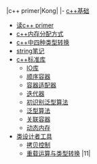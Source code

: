 |c++ primer|Kong|
|- [c++基础](https://github.com/clydebear/learning/tree/master/%E8%AF%BB%E4%B9%A6%E7%AC%94%E8%AE%B0/C%2B%2Bprimer)
  - [读c++ primer](https://github.com/clydebear/learning/blob/master/%E8%AF%BB%E4%B9%A6%E7%AC%94%E8%AE%B0/C%2B%2Bprimer/%E8%AF%BBc%2B%2B%20primer.md)
  - [c++内存分配方式](https://github.com/clydebear/learning/blob/master/%E8%AF%BB%E4%B9%A6%E7%AC%94%E8%AE%B0/C%2B%2Bprimer/C%2B%2B%E5%86%85%E5%AD%98%E5%88%86%E9%85%8D%E6%96%B9%E5%BC%8F%E8%AF%A6%E8%A7%A3%E2%80%94%E2%80%94%E5%A0%86%E3%80%81%E6%A0%88%E3%80%81%E8%87%AA%E7%94%B1%E5%AD%98%E5%82%A8%E5%8C%BA%E3%80%81%E5%85%A8%E5%B1%80%E9%9D%99%E6%80%81%E5%AD%98%E5%82%A8%E5%8C%BA%E5%92%8C%E5%B8%B8%E9%87%8F%E5%AD%98%E5%82%A8%E5%8C%BA.md)
  - [c++中四种类型转换](https://github.com/clydebear/learning/blob/master/%E8%AF%BB%E4%B9%A6%E7%AC%94%E8%AE%B0/C%2B%2Bprimer/c%2B%2B%E4%B8%AD%E5%9B%9B%E7%A7%8D%E7%B1%BB%E5%9E%8B%E8%BD%AC%E6%8D%A2.md)
  - [string笔记](https://github.com/clydebear/learning/blob/master/%E8%AF%BB%E4%B9%A6%E7%AC%94%E8%AE%B0/C%2B%2Bprimer/string.md)
- [c++标准库](https://github.com/clydebear/learning/tree/master/%E8%AF%BB%E4%B9%A6%E7%AC%94%E8%AE%B0/C%2B%2Bprimer/c%2B%2B%E6%A0%87%E5%87%86%E5%BA%93)
  - [IO库](https://github.com/clydebear/learning/blob/master/%E8%AF%BB%E4%B9%A6%E7%AC%94%E8%AE%B0/C%2B%2Bprimer/c%2B%2B%E6%A0%87%E5%87%86%E5%BA%93/io%E5%BA%93.md)
  - [顺序容器](https://github.com/clydebear/learning/blob/master/%E8%AF%BB%E4%B9%A6%E7%AC%94%E8%AE%B0/C%2B%2Bprimer/c%2B%2B%E6%A0%87%E5%87%86%E5%BA%93/%E9%A1%BA%E5%BA%8F%E5%AE%B9%E5%99%A8.md)
  - [容器适配器](https://github.com/clydebear/learning/blob/master/%E8%AF%BB%E4%B9%A6%E7%AC%94%E8%AE%B0/C%2B%2Bprimer/c%2B%2B%E6%A0%87%E5%87%86%E5%BA%93/%E5%AE%B9%E5%99%A8%E9%80%82%E9%85%8D%E5%99%A8.md)
  - [迭代器](https://github.com/clydebear/learning/blob/master/%E8%AF%BB%E4%B9%A6%E7%AC%94%E8%AE%B0/C%2B%2Bprimer/c%2B%2B%E6%A0%87%E5%87%86%E5%BA%93/%E8%BF%AD%E4%BB%A3%E5%99%A8.md)
  - [初识别泛型算法](https://github.com/clydebear/learning/blob/master/%E8%AF%BB%E4%B9%A6%E7%AC%94%E8%AE%B0/C%2B%2Bprimer/c%2B%2B%E6%A0%87%E5%87%86%E5%BA%93/%E5%88%9D%E8%AF%86%E6%B3%9B%E5%9E%8B%E7%AE%97%E6%B3%95.md)
  - [泛型算法](https://github.com/clydebear/learning/blob/master/%E8%AF%BB%E4%B9%A6%E7%AC%94%E8%AE%B0/C%2B%2Bprimer/c%2B%2B%E6%A0%87%E5%87%86%E5%BA%93/%E6%B3%9B%E5%9E%8B%E7%AE%97%E6%B3%95--%E5%AE%9A%E5%88%B6%E6%93%8D%E4%BD%9C.md)
  - [关联容器](https://github.com/clydebear/learning/blob/master/%E8%AF%BB%E4%B9%A6%E7%AC%94%E8%AE%B0/C%2B%2Bprimer/c%2B%2B%E6%A0%87%E5%87%86%E5%BA%93/%E5%85%B3%E8%81%94%E5%AE%B9%E5%99%A8.md)
  - [动态内存](https://github.com/clydebear/learning/blob/master/%E8%AF%BB%E4%B9%A6%E7%AC%94%E8%AE%B0/C%2B%2Bprimer/c%2B%2B%E6%A0%87%E5%87%86%E5%BA%93/%E5%8A%A8%E6%80%81%E5%86%85%E5%AD%98.md)
- [类设计者工具](https://github.com/clydebear/learning/tree/master/%E8%AF%BB%E4%B9%A6%E7%AC%94%E8%AE%B0/C%2B%2Bprimer/%E7%B1%BB%E8%AE%BE%E8%AE%A1%E8%80%85%E5%B7%A5%E5%85%B7)
  - [拷贝控制](https://github.com/clydebear/learning/blob/master/%E8%AF%BB%E4%B9%A6%E7%AC%94%E8%AE%B0/C%2B%2Bprimer/%E7%B1%BB%E8%AE%BE%E8%AE%A1%E8%80%85%E5%B7%A5%E5%85%B7/%E6%8B%B7%E8%B4%9D%E6%8E%A7%E5%88%B6.md)
  - [重载运算与类型转换](https://github.com/clydebear/learning/blob/master/%E8%AF%BB%E4%B9%A6%E7%AC%94%E8%AE%B0/C%2B%2Bprimer/%E7%B1%BB%E8%AE%BE%E8%AE%A1%E8%80%85%E5%B7%A5%E5%85%B7/%E9%87%8D%E8%BD%BD%E8%BF%90%E7%AE%97%E4%B8%8E%E7%B1%BB%E5%9E%8B%E8%BD%AC%E6%8D%A2.md)
|11|
